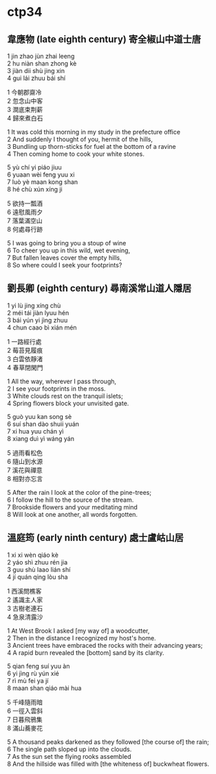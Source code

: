 # ctp34

## 韋應物 (late eighth century) 寄全椒山中道士唐

1 jin zhao jùn zhai leeng  
2 hu niàn shan zhong kè  
3 jiàn dii shù jing xin  
4 gui lái zhuu bái shí

1 今朝郡齋冷  
2 忽念山中客  
3 澗底束荆薪  
4 歸來煮白石

1 It was cold this morning in my study in the prefecture office  
2 And suddenly I thought of you, hermit of the hills,  
3 Bundling up thorn-sticks for fuel at the bottom of a ravine  
4 Then coming home to cook your white stones.

5 yù chí yi piáo jiuu  
6 yuaan wèi feng yuu xi  
7 luò yè maan kong shan  
8 hé chù xún xíng ji

5 欲持一瓢酒  
6 遠慰風雨夕  
7 落葉滿空山  
8 何處尋行跡

5 I was going to bring you a stoup of wine  
6 To cheer you up in this wild, wet evening,  
7 But fallen leaves cover the empty hills,  
8 So where could I seek your footprints?

## 劉長卿 (eighth century) 尋南溪常山道人隱居

1 yi lù jing xíng chù  
2 méi tái jiàn lyuu hén  
3 bái yún yi jìng zhuu  
4 chun caao bì xián mén

1 一路經行處  
2 莓苔見履痕  
3 白雲依靜渚  
4 春草閉閑門

1 All the way, wherever I pass through,  
2 I see your footprints in the moss.  
3 White clouds rest on the tranquil islets;  
4 Spring flowers block your unvisited gate.

5 guò yuu kan song sè  
6 suí shan dào shuii yuán  
7 xi hua yuu chán yì  
8 xiang duì yì wáng yán

5 過雨看松色  
6 隨山到水源  
7 溪花與禪意  
8 相對亦忘言

5 After the rain I look at the color of the pine-trees;  
6 I follow the hill to the source of the stream.  
7 Brookside flowers and your meditating mind  
8 Will look at one another, all words forgotten.

## 溫庭筠 (early ninth century) 處士盧岵山居

1 xi xi wèn qiáo kè  
2 yáo shì zhuu rén jia  
3 guu shù laao lián shí  
4 jí quán qing lòu sha

1 西溪問樵客  
2 遙識主人家  
3 古樹老連石  
4 急泉清露沙

1 At West Brook I asked [my way of] a woodcutter,  
2 Then in the distance I recognized my host's home.  
3 Ancient trees have embraced the rocks with their advancing years;  
4 A rapid burn revealed the [bottom] sand by its clarity.

5 qian feng suí yuu àn  
6 yi jìng rù yún xié  
7 rì mù fei ya jí  
8 maan shan qiáo mài hua

5 千峰隨雨暗  
6 一徑入雲斜  
7 日暮飛鴉集  
8 滿山蕎麥花

5 A thousand peaks darkened as they followed [the course of] the rain;  
6 The single path sloped up into the clouds.  
7 As the sun set the flying rooks assembled  
8 And the hillside was filled with [the whiteness of] buckwheat flowers.
